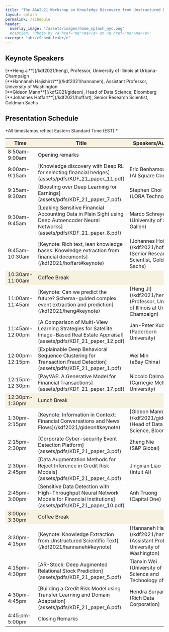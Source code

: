 ```yaml
---
title: "The AAAI-21 Workshop on Knowledge Discovery from Unstructured Data in Financial Services"
layout: splash
permalink: /schedule
header:
  overlay_image: "/assets/images/home_splash_nyc.png"
  #caption: 'Photo by <a href="me">me</a> on <a href="me">me</a>'
excerpt: "<br/>Schedule<br/>"
---
```



<h2>Keynote Speakers</h2>
[**Heng Ji**](/kdf2021/heng), Professor, University of Illinois at Urbana-Champaign<br>
[**Hannaneh Hajishirzi**](/kdf2021/hannaneh), Assistant Professor, University of Washington<br>
[**Gideon Mann**](/kdf2021/gideon), Head of Data Science, Bloomberg<br>
[**Johannes Hoffart**](/kdf2021/hoffart), Senior Research Scientist, Goldman Sachs<br>
<h2>Presentation Schedule</h2>
*All timestamps reflect Eastern Standard Time (EST).*
<center>
<table>
	<colgroup>
    	<col width="20%">
    	<col width="60%">
    	<col width="20%">
	</colgroup>
<thead>
	<tr bgcolor="#f7f1df">
        <th markdown="span">Time</th>
        <th markdown="span">Title</th>
        <th markdown="span">Speakers/Authors</th>
    </tr>
</thead>
<tbody>
    <tr>
        <td markdown="span">8:50am-9:00am</td>
        <td markdown="span">Opening remarks</td>
        <td markdown="span">&nbsp;</td>
    </tr>
    <tr>
        <td markdown="span">9:00am-9:15am</td>
        <td markdown="span">[Knowledge discovery with Deep RL for selecting financial hedges](assets/pdfs/KDF_21_paper_11.pdf)</td>
        <td markdown="span">Eric Benhamou<br/>(AI Square Connect)</td>
    </tr> 
    <tr>
        <td markdown="span">9:15am-9:30am</td>
        <td markdown="span">[Boosting over Deep Learning for Earnings](assets/pdfs/KDF_21_paper_7.pdf)</td>
        <td markdown="span">Stephen Choi<br/>(LORA Technologies)</td>
    </tr>   
    <tr>
        <td markdown="span">9:30am-9:45am</td>
        <td markdown="span">[Leaking Sensitive Financial Accounting Data in Plain Sight using Deep Autoencoder Neural Networks](assets/pdfs/KDF_21_paper_8.pdf)</td>
        <td markdown="span">Marco Schreyer<br/>(University of St. Gallen)</td>
    </tr> 
    <tr>
        <td markdown="span">9:45am-10:30am</td>
        <td markdown="span">[Keynote: Rich text, lean knowledge bases: Knowledge extraction from financial documents](/kdf2021/hoffart#keynote)</td>
        <td markdown="span">[Johannes Hoffart](/kdf2021/hoffart)<br/>(Senior Research Scientist, Goldman Sachs)</td>
    </tr> 
    <tr bgcolor="#f7f1df">
        <td markdown="span">10:30am-11:00am</td>
        <td markdown="span">Coffee Break</td>
        <td markdown="span">&nbsp;</td>
    </tr> 
    <tr>
        <td markdown="span">11:00am-11:45am</td>
        <td markdown="span">[Keynote: Can we predict the future? Schema-guided complex event extraction and prediction](/kdf2021/heng#keynote)</td>
        <td markdown="span">[Heng Ji](/kdf2021/heng)<br/>(Professor, University of Illinois at Urbana-Champaign)</td>
    </tr> 
    <tr>
        <td markdown="span">11:45am-12:00pm</td>
        <td markdown="span">[A Comparison of Multi-View Learning Strategies for Satellite Image-Based Real Estate Appraisal](assets/pdfs/KDF_21_paper_12.pdf)</td>
        <td markdown="span">Jan-Peter Kucklick<br/>(Paderborn University)</td>
    </tr>
    <tr>
        <td markdown="span">12:00pm-12:15pm</td>
        <td markdown="span">[Explainable Deep Behavioral Sequence Clustering for Transaction Fraud Detection](assets/pdfs/KDF_21_paper_1.pdf)</td>
        <td markdown="span">Wei Min<br/>(eBay China)</td>
    </tr> 
    <tr>
        <td markdown="span">12:15pm-12:30pm</td>
        <td markdown="span">[PayVAE: A Generative Model for Financial Transactions](assets/pdfs/KDF_21_paper_17.pdf)</td>
        <td markdown="span">Niccolo Dalmasso<br/>(Carnegie Mellon University)</td>
    </tr> 
    <tr bgcolor="#f7f1df">
        <td markdown="span">12:30pm-1:30pm</td>
        <td markdown="span">Lunch Break</td>
        <td markdown="span">&nbsp;</td>
    </tr>  
    <tr>
        <td markdown="span">1:30pm-2:15pm</td>
        <td markdown="span">[Keynote: Information in Context: Financial Conversations and News Flows](/kdf2021/gideon#keynote)</td>
        <td markdown="span">[Gideon Mann](/kdf2021/gideon)<br/>(Head of Data Science, Bloomberg)</td>
    </tr>  
    <tr>
        <td markdown="span">2:15pm-2:30pm</td>
        <td markdown="span">[Corporate Cyber-security Event Detection Platform](assets/pdfs/KDF_21_paper_3.pdf)</td>
        <td markdown="span">Zheng Nie<br/>(S&P Global)</td>
    </tr> 
    <tr>
        <td markdown="span">2:30pm-2:45pm</td>
        <td markdown="span">[Data Augmentation Methods for Reject Inference in Credit Risk Models](assets/pdfs/KDF_21_paper_4.pdf)</td>
        <td markdown="span">Jingxian Liao<br/>(Intuit AI)</td> 
    </tr> 
    <tr>
        <td markdown="span">2:45pm-3:00pm</td>
        <td markdown="span">[Sensitive Data Detection with High-Throughput Neural Network Models for Financial Institutions](assets/pdfs/KDF_21_paper_10.pdf)</td>
        <td markdown="span">Anh Truong<br/>(Capital One)</td>
    </tr>  
    <tr bgcolor="#f7f1df">
        <td markdown="span">3:00pm-3:30pm</td>
        <td markdown="span">Coffee Break</td>
        <td markdown="span">&nbsp;</td>
    </tr> 
    <tr>
        <td markdown="span">3:30pm-4:15pm</td>
        <td markdown="span">[Keynote: Knowledge Extraction from Unstructured Scientific Text](/kdf2021/hannaneh#keynote)</td>
        <td markdown="span">[Hannaneh Hajishirzi](/kdf2021/hannaneh)<br/>(Assistant Professor, University of Washington)</td>
    </tr>
    <tr>
        <td markdown="span">4:15pm-4:30pm</td>
        <td markdown="span">[AR-Stock: Deep Augmented Relational Stock Prediction](assets/pdfs/KDF_21_paper_5.pdf)</td>
        <td markdown="span">Tianxin Wei<br/>(University of Science and Technology of China)</td>
    </tr> 
    <tr>
        <td markdown="span">4:30pm-4:45pm</td>
        <td markdown="span">[Building a Credit Risk Model using Transfer Learning and Domain Adaptation](assets/pdfs/KDF_21_paper_6.pdf)</td>
        <td markdown="span">Hendra Suryanto<br/>(Rich Data Corporation)</td>
    </tr>  
    <tr>
        <td markdown="span">4:45:pm-5:00pm</td>
        <td markdown="span">Closing Remarks</td>
        <td markdown="span">&nbsp;</td>
    </tr>       
</tbody>
</table>
</center>

